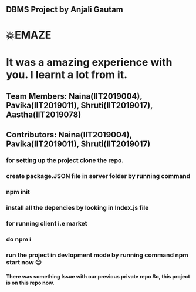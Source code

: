 ## DBMS Project by Anjali Gautam
# 💥EMAZE
# It was a amazing experience with you. I learnt a lot from it.
## Team Members: Naina(IIT2019004), Pavika(IIT2019011), Shruti(IIT2019017), Aastha(IIT2019078)
## Contributors: Naina(IIT2019004), Pavika(IIT2019011), Shruti(IIT2019017)

### for setting up the project clone the repo.
### create package.JSON file in server folder by running command

### npm init

### install all the depencies by looking in Index.js file

### for running client i.e market 
### do npm i 
### run the project in devlopment mode by running command npm start now 😊

#### There was something Issue with our previous private repo So, this project is on this repo now.
